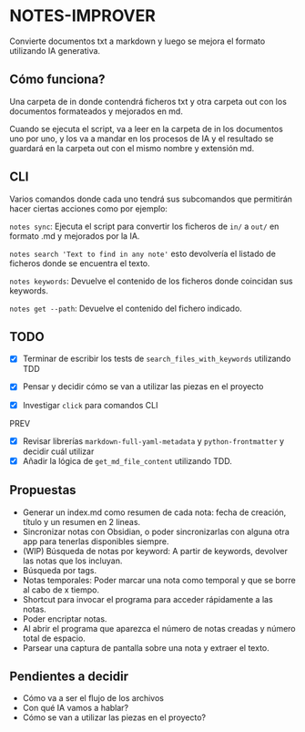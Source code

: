 # NOTES-IMPROVER

Convierte documentos txt a markdown y luego se mejora el formato utilizando IA generativa.

## Cómo funciona?

Una carpeta de in donde contendrá ficheros txt y otra carpeta out con los documentos formateados y mejorados en md.

Cuando se ejecuta el script, va a leer en la carpeta de in los documentos uno por uno, y los va a mandar en los procesos de IA y el resultado se guardará en la carpeta out con el mismo nombre y extensión md.

## CLI
Varios comandos donde cada uno tendrá sus subcomandos que permitirán hacer ciertas acciones como por ejemplo:

`notes sync`: Ejecuta el script para convertir los ficheros de `in/` a `out/` en formato .md y mejorados por la IA.

`notes search 'Text to find in any note'` esto devolvería el listado de ficheros donde se encuentra el texto.

`notes keywords`: Devuelve el contenido de los ficheros donde coincidan sus keywords.

`notes get --path`: Devuelve el contenido del fichero indicado. 

## TODO

- [x] Terminar de escribir los tests de `search_files_with_keywords` utilizando TDD
- [x] Pensar y decidir cómo se van a utilizar las piezas en el proyecto
- [x] Investigar `click` para comandos CLI


PREV
- [x] Revisar librerías `markdown-full-yaml-metadata` y `python-frontmatter` y decidir cuál utilizar
- [x] Añadir la lógica de `get_md_file_content` utilizando TDD.

## Propuestas

- Generar un index.md como resumen de cada nota: fecha de creación, título y un resumen en 2 lineas.
- Sincronizar notas con Obsidian, o poder sincronizarlas con alguna otra app para tenerlas disponibles siempre.
- (WIP) Búsqueda de notas por keyword: A partir de keywords, devolver las notas que los incluyan.
- Búsqueda por tags.
- Notas temporales: Poder marcar una nota como temporal y que se borre al cabo de x tiempo.
- Shortcut para invocar el programa para acceder rápidamente a las notas.
- Poder encriptar notas.
- Al abrir el programa que aparezca el número de notas creadas y número total de espacio.
- Parsear una captura de pantalla sobre una nota y extraer el texto.

## Pendientes a decidir

- Cómo va a ser el flujo de los archivos
- Con qué IA vamos a hablar?
- Cómo se van a utilizar las piezas en el proyecto?
